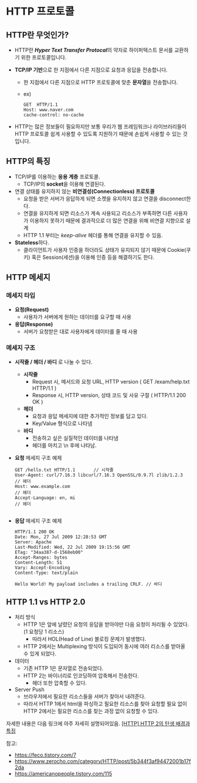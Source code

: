 # HTTP 프로토콜

## HTTP란 무엇인가?

- HTTP란 ***Hyper Text Transfer Protocal***의 약자로 하이퍼텍스트 문서를 교환하기 위한 프로토콜입니다.

- **TCP/IP 기반**으로 한 지점에서 다른 지점으로 요청과 응답을 전송합니다.

  - 한 지점에서 다른 지점으로 HTTP 프로토콜에 맞춘 **문자열**을 전송합니다.

  - ex)

    ```http
    GET  HTTP/1.1
    Host: www.naver.com
    cache-control: no-cache
    
    ```

- HTTP는 많은 정보들이 필요하지만 보통 우리가 웹 프레임워크나 라이브러리들이 HTTP 프로토콜 쉽게 사용할 수 있도록 지원하기 때문에 손쉽게 사용할 수 있는 것입니다.



## HTTP의 특징

- TCP/IP를 이용하는 **응용 계층** 프로토콜.
  - TCP/IP의 **socket**을 이용해 연결된다.
- 연결 상태를 유지하지 않는 **비연결성(Connectionless) 프로토콜**
  - 요청을 받은 서버가 응답하게 되면 소켓을 유지하지 않고 연결을 disconnect한다.
  - 연결을 유지하게 되면 리소스가 계속 사용되고 리소스가 부족하면 다른 사용자가 이용하지 못하기 때문에 결과적으로 더 많은 연결을 위해 비연결 지향으로 설계
  - HTTP 1.1 부터는 *keep-alive* 헤더를 통해 연결을 유지할 수 있음.
- **Stateless**하다.
  - 클라이언트가 사용자 인증을 하더라도 상태가 유지되지 않기 때문에 Cookie(쿠키) 혹은 Session(세션)을 이용해 인증 등을 해결하기도 한다.



## HTTP 메세지

### 메세지 타입

- **요청(Request)**
  - 사용자가 서버에게 원하는 데이터를 요구할 때 사용
- **응답(Response)**
  - 서버가 요청받은 대로 사용자에게 데이터를 줄 때 사용



### 메세지 구조

- **시작줄 / 헤더 / 바디** 로 나눌 수 있다.

  - **시작줄**
    - Request 시, 메서드와 요청 URL, HTTP version ( GET /exam/help.txt HTTP/1.1 )
    - Response 시, HTTP version, 상태 코드 및 사유 구절 ( HTTP/1.1 200 OK )
  - **헤더** 
    - 요청과 응답 메세지에 대한 추가적인 정보를 담고 있다.
    - Key/Value 형식으로 나타냄
  - **바디**
    - 전송하고 싶은 실질적인 데이터를 나타냄
    - 헤더를 마치고 \n 후에 나타남.

- **요청** 메세지 구조 예제

  ```http
  GET /hello.txt HTTP/1.1 		// 시작줄
  User-Agent: curl/7.16.3 libcurl/7.16.3 OpenSSL/0.9.7l zlib/1.2.3	// 헤더
  Host: www.example.com												// 헤더
  Accept-Language: en, mi												// 헤더
  
  
  ```

- **응답** 메세지 구조 예제

  ```http
  HTTP/1.1 200 OK
  Date: Mon, 27 Jul 2009 12:28:53 GMT
  Server: Apache
  Last-Modified: Wed, 22 Jul 2009 19:15:56 GMT
  ETag: "34aa387-d-1568eb00"
  Accept-Ranges: bytes
  Content-Length: 51
  Vary: Accept-Encoding
  Content-Type: text/plain
  
  Hello World! My payload includes a trailing CRLF.	// 바디
  ```



## HTTP 1.1 vs HTTP 2.0

- 처리 방식
  - HTTP 1은 앞에 날렸던 요청의 응답을 받아야만 다음 요청이 처리될 수 있었다. (1 요청당 1 리소스)
    - 따라서 HOL(Head of Line) 블로킹 문제가 발생했다.
  - HTTP 2에서는 Multiplexing 방식이 도입되어 동시에 여러 리소스를 받아올 수 있게 되었다.
- 데이터
  - 기존 HTTP 1은 문자열로 전송되었다.
  - HTTP 2는 바이너리로 인코딩하여 압축해서 전송한다.
    - 헤더 또한 압축할 수 있다.
- Server Push
  - 브라우저에서 필요한 리소스들을 서버가 찾아서 내려준다.
  - 따라서 HTTP 1에서 html을 파싱하고 필요한 리소스를 찾아 요청할 필요 없이 HTTP 2에서는 필요한 리소스를 찾는 과정 없이 요청할 수 있다.



자세한 내용은 다음 링크에 아주 자세히 설명되어있음. [[HTTP] HTTP 2의 탄생 배경과 특징](https://americanopeople.tistory.com/115)



참고: 

- https://feco.tistory.com/7
- https://www.zerocho.com/category/HTTP/post/5b344f3af94472001b17f2da
- https://americanopeople.tistory.com/115



